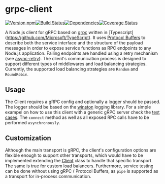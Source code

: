 # grpc-client

[![Version npm][version]](http://browsenpm.org/package/@restorecommerce/grpc-client)[![Build Status][build]](https://travis-ci.org/restorecommerce/grpc-client?branch=master)[![Dependencies][depend]](https://david-dm.org/restorecommerce/grpc-client)[![Coverage Status][cover]](https://coveralls.io/r/restorecommerce/grpc-client?branch=master)

[version]: http://img.shields.io/npm/v/grpc-client.svg?style=flat-square
[build]: http://img.shields.io/travis/restorecommerce/grpc-client/master.svg?style=flat-square
[depend]: https://img.shields.io/david/restorecommerce/grpc-client.svg?style=flat-square
[cover]: http://img.shields.io/coveralls/restorecommerce/grpc-client/master.svg?style=flat-square

A Node.js client for gRPC based on [grpc](https://github.com/grpc/grpc) written in [Typescript] (https://github.com/Microsoft/TypeScript).
It uses [Protocol Buffers](https://developers.google.com/protocol-buffers)
to describe both the service interface and the structure of the payload messages in order to expose service functions as RPC endpoints to any Node.js application.
Failing endpoints are handled using a retry mechanism (see [async-retry](https://github.com/zeit/async-retry)).
The client's communication process is designed to support different types of middlewares and load balancing strategies. Currently, the supported load balancing strategies are `Random` and `RoundRobin`.

## Usage

The Client requires a gRPC config and optionally a logger should be passed. The logger should be based on the [winston](https://github.com/winstonjs/winston) logging library. For a simple exampel on how to use this client with a generic gRPC server check the [test cases](https://github.com/restorecommerce/grpc-client/tree/master/test). The `connect` method as well as all exposed RPC calls have to be performed `asynchronously`.

## Customization

Although the main transport is gRPC, the client's configuration options are flexible enough to support other transports, which would have to be implemented extending the [Client](https://github.com/restorecommerce/grpc-client/blob/master/src/microservice/client.ts) class to handle that specific transport. The same is true for custom load balancers. Furthermore, service testing can be done without using gRPC / Protocol Buffers, as `pipe` is supported as a transport for in-process communication.
